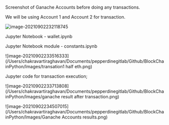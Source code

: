 

Screenshot of Ganache Accounts before doing any transactions.

We will be using Account 1 and Account 2 for transaction.

![image-20210902232118745](/Users/chakravartiraghavan/Documents/pepperdinegitlab/Github/BlockChainPython/Images/image-20210902232118745.png)





Jupyter Notebook - wallet.ipynb

Jupyter Notebook module - constants.ipynb







![image-20210902233516333](/Users/chakravartiraghavan/Documents/pepperdinegitlab/Github/BlockChainPython/Images/transation1 half eth.png)



Jupyter code for transaction execution; 

![image-20210902233713808](/Users/chakravartiraghavan/Documents/pepperdinegitlab/Github/BlockChainPython/Images/ganache result after transaction.png)







![image-20210902234507015](/Users/chakravartiraghavan/Documents/pepperdinegitlab/Github/BlockChainPython/Images/Ganache Accounts results.png)

